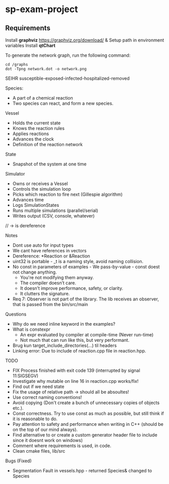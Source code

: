 # sp-exam-project


## Requirements
Install **graphviz** https://graphviz.org/download/ & Setup path in environment variables
Install **qtChart**

To generate the network graph, run the following command:
```
cd /graphs
dot -Tpng network.dot -o network.png
```

SEIHR
susceptible-exposed-infected-hospitalized-removed


Species:
- A part of a chemical reaction
- Two species can react, and form a new species.


Vessel
- Holds the current state
- Knows the reaction rules
- Applies reactions
- Advances the clock
- Definition of the reaction network

State
- Snapshot of the system at one time

Simulator
- Owns or receives a Vessel
- Controls the simulation loop
- Picks which reaction to fire next (Gillespie algorithm)
- Advances time
- Logs SimulationStates
- Runs multiple simulations (parallel/serial)
- Writes output (CSV, console, whatever)


// -> is dereference



Notes
- Dont use auto for input types
- We cant have references in vectors
- Dereference: *Reaction or &Reaction
- uint32 is portable - _t is a naming style, avoid naming collision.
- No const in parameters of examples - We pass-by-value - const doest not change anything.
  - You're not modifying them anyway.
  - The compiler doesn’t care.
  - It doesn’t improve performance, safety, or clarity.
  - It clutters the signature.
- Req 7: Observer is not part of the library. The lib receives an observer, that is passed from the bin/src/main

Questions
- Why do we need inline keyword in the examples?
- What is constexpr
  - An expr evaluated by compiler at compile-time (Never run-time)
  - Not much that can run like this, but very performant.
- Brug kun target_include_directories(...) til headers
- Linking error: Due to include of reaction.cpp file in reaction.hpp.

TODO
- FIX Process finished with exit code 139 (interrupted by signal 11:SIGSEGV)
- Investigate why mutable on line 16 in reaction.cpp works/fix!
- Find out if we need state
- Fix the usage of relative path -> should all be absoultes!
- Use correct naming conventions!
- Avoid copying (Don't create a bunch of unnecessary copies of objects etc.). 
- Const correctness. Try to use const as much as possible, but still think if it is reasonable to do.
- Pay attention to safety and performance when writing in C++ (should be on the top of our mind always).
- Find alternative to <generator> or create a custom generator header file to include since it doesnt work on windows)
- Comment where requirements is used, in code.
- Clean cmake files, lib/src

Bugs (Fixed)
- Segmentation Fault in vessels.hpp - returned Species& changed to Species